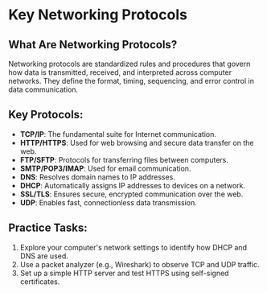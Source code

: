 # Key Networking Protocols

## What Are Networking Protocols?
Networking protocols are standardized rules and procedures that govern how data is transmitted, received, and interpreted across computer networks. They define the format, timing, sequencing, and error control in data communication.

## Key Protocols:
- **TCP/IP**: The fundamental suite for Internet communication.
- **HTTP/HTTPS**: Used for web browsing and secure data transfer on the web.
- **FTP/SFTP**: Protocols for transferring files between computers.
- **SMTP/POP3/IMAP**: Used for email communication.
- **DNS**: Resolves domain names to IP addresses.
- **DHCP**: Automatically assigns IP addresses to devices on a network.
- **SSL/TLS**: Ensures secure, encrypted communication over the web.
- **UDP**: Enables fast, connectionless data transmission.

## Practice Tasks:
1. Explore your computer's network settings to identify how DHCP and DNS are used.
2. Use a packet analyzer (e.g., Wireshark) to observe TCP and UDP traffic.
3. Set up a simple HTTP server and test HTTPS using self-signed certificates.
